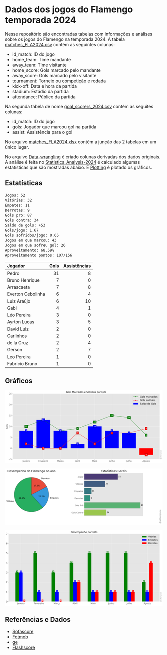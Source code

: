 # Dados dos jogos do Flamengo temporada 2024

Nesse repositório são encontradas tabelas com informações e análises sobre os jogos do Flamengo na temporada 2024. A tabela [matches_FLA2024.csv](https://github.com/williamjouse/jogos-Flamengo-2024/blob/main/data/raw/matches_FLA2024.csv)
contém as seguintes colunas:

- id_match: ID do jogo
- home_team: Time mandante
- away_team: Time visitante
- home_score: Gols marcado pelo mandante
- away_score: Gols marcado pelo visitante
- tournament: Torneio ou competição e rodada
- kick-off: Data e hora da partida
- stadium: Estádio da partida
- attendance: Público da partida


Na segunda tabela de nome [goal_scorers_2024.csv](https://github.com/williamjouse/jogos-Flamengo-2024/blob/main/data/raw/goal_scorers_2024.csv) contém as seguites colunas:

- id_match: ID do jogo
- gols: Jogador que marcou gol na partida
- assist: Assistência para o gol

No arquivo [matches_FLA2024.xlsx](https://github.com/williamjouse/jogos-Flamengo-2024/blob/main/data/matches_FLA2024.xlsx) contém a junção das 2 tabelas em um único lugar.

No arquivo [Data-wrangling](https://github.com/williamjouse/jogos-Flamengo-2024/blob/main/notebooks/01-Data-wrangling.ipynb) é criado colunas derivadas dos dados originais. A análise 
é feita no [Statistics_Analysis-2024](https://github.com/williamjouse/jogos-Flamengo-2024/blob/main/notebooks/02-Statistics_Analysis-2024.ipynb) é calculado algumas estatísticas que são mostradas abaixo.
E [Plotting](https://github.com/williamjouse/jogos-Flamengo-2024/blob/main/notebooks/03-Plotting.ipynb) é plotado os gráficos.

## Estatísticas


```
Jogos: 52
Vitórias: 32
Empates: 11
Derrotas: 9 
Gols pro: 87
Gols contra: 34
Saldo de gols: +53
Gols/jogo: 1.67
Gols sofridos/jogo: 0.65
Jogos em que marcou: 43
Jogos em que sofreu gol: 26 
Aproveitamento: 68.59%
Aproveitamento pontos: 107/156
```

| Jogador           |   Gols |   Assistências |
|:------------------|-------:|---------------:|
| Pedro             |     31 |              8 |
| Bruno Henrique    |      7 |              0 |
| Arrascaeta        |      7 |              8 |
| Everton Cebolinha |      6 |              4 |
| Luiz Araújo       |      6 |             10 |
| Gabi              |      4 |              1 |
| Léo Pereira       |      3 |              0 |
| Ayrton Lucas      |      3 |              5 |
| David Luiz        |      2 |              0 |
| Carlinhos         |      2 |              0 |
| de la Cruz        |      2 |              4 |
| Gerson            |      2 |              7 |
| Leo Pereira       |      1 |              0 |
| Fabricio Bruno    |      1 |              0 |




## Gráficos

![img1.png](notebooks/figures/figure.png)

![img1.png](notebooks/figures/figure2.png)

![img1.png](notebooks/figures/figure3.png)



## Referências e Dados

- [Sofascore](https://www.sofascore.com/)
- [Fotmob](https://www.fotmob.com/)
- [ge](https://ge.globo.com/)
- [Flashscore](https://www.flashscore.com)
